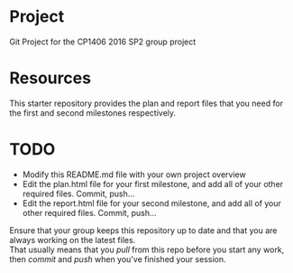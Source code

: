 # Project
Git Project for the CP1406 2016 SP2 group project 

# Resources

This starter repository provides the plan and report files that you need for the first and second milestones respectively.

# TODO

* Modify this README.md file with your own project overview 
* Edit the plan.html file for your first milestone, and add all of your other required files. Commit, push...  
* Edit the report.html file for your second milestone, and add all of your other required files. Commit, push...  

Ensure that your group keeps this repository up to date and that you are always working on the latest files.  
That usually means that you *pull* from this repo before you start any work, then *commit* and *push* when you've finished your session.  


